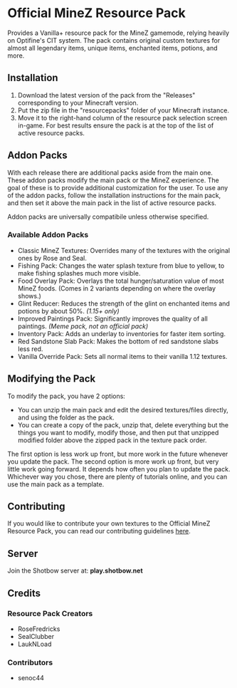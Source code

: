 # Official MineZ Resource Pack
Provides a Vanilla+ resource pack for the MineZ gamemode, relying heavily on Optifine's CIT system. The pack contains original custom textures for almost all legendary items, unique items, enchanted items, potions, and more. 

## Installation
1. Download the latest version of the pack from the "Releases" corresponding to your Minecraft version. 
2. Put the zip file in the "resourcepacks" folder of your Minecraft instance.
3. Move it to the right-hand column of the resource pack selection screen in-game. For best results ensure the pack is at the top of the list of active resource packs.

## Addon Packs
With each release there are additional packs aside from the main one. These addon packs modify the main pack or the MineZ experience. The goal of these is to provide additional customization for the user. To use any of the addon packs, follow the installation instructions for the main pack, and then set it above the main pack in the list of active resource packs.

Addon packs are universally compatibile unless otherwise specified.

### Available Addon Packs
- Classic MineZ Textures: Overrides many of the textures with the original ones by Rose and Seal.
- Fishing Pack: Changes the water splash texture from blue to yellow, to make fishing splashes much more visible.
- Food Overlay Pack: Overlays the total hunger/saturation value of most MineZ foods. (Comes in 2 variants depending on where the overlay shows.)
- Glint Reducer: Reduces the strength of the glint on enchanted items and potions by about 50%. _(1.15+ only)_
- Improved Paintings Pack: Significantly improves the quality of all paintings. _(Meme pack, not an official pack)_
- Inventory Pack: Adds an underlay to inventories for faster item sorting.
- Red Sandstone Slab Pack: Makes the bottom of red sandstone slabs less red.
- Vanilla Override Pack: Sets all normal items to their vanilla 1.12 textures.

## Modifying the Pack
To modify the pack, you have 2 options:

- You can unzip the main pack and edit the desired textures/files directly, and using the folder as the pack.
- You can create a copy of the pack, unzip that, delete everything but the things you want to modify, modify those, and then put that unzipped modified folder above the zipped pack in the texture pack order.

The first option is less work up front, but more work in the future whenever you update the pack. The second option is more work up front, but very little work going forward. It depends how often you plan to update the pack. Whichever way you chose, there are plenty of tutorials online, and you can use the main pack as a template.

## Contributing
If you would like to contribute your own textures to the Official MineZ Resource Pack, you can read our contributing guidelines [here](https://github.com/Shotbow/minez-official-textures/blob/main/CONTRIBUTING.md).

## Server
Join the Shotbow server at: **play.shotbow.net**

## Credits
### Resource Pack Creators
- RoseFredricks
- SealClubber
- LaukNLoad

### Contributors
- senoc44

